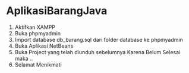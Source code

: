 # AplikasiBarangJava
1. Aktifkan XAMPP
2. Buka phpmyadmin
3. Import database db_barang.sql dari folder database ke phpmyadmin
4. Buka Aplikasi NetBeans
5. Buka Project yang telah diunduh sebelumnya
  Karena Belum Selesai maka ..
6. Selamat Menikmati
